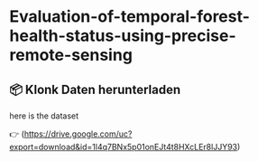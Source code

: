 # Evaluation-of-temporal-forest-health-status-using-precise-remote-sensing
## 📦 Klonk Daten herunterladen
here is the dataset


👉 (https://drive.google.com/uc?export=download&id=1l4q7BNx5p01onEJt4t8HXcLEr8lJJY93)
